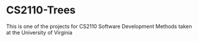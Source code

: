 # CS2110-Trees
This is one of the projects for CS2110 Software Development Methods taken at the University of Virginia 
